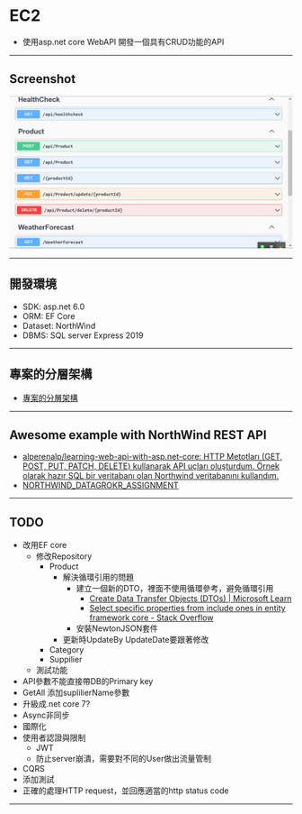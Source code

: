 # EC2 

- 使用asp.net core WebAPI 開發一個具有CRUD功能的API

---

## Screenshot

![Demo](docs/img/DEMO.png)

---

## 開發環境

- SDK: asp.net 6.0
- ORM: EF Core
- Dataset: NorthWind
- DBMS: SQL server Express 2019

---

## 專案的分層架構

- [專案的分層架構](docs/%E5%B0%88%E6%A1%88%E6%9E%B6%E6%A7%8B.md)

---

## Awesome example with NorthWind REST API

- [alperenalp/learning-web-api-with-asp.net-core: HTTP Metotları (GET, POST, PUT, PATCH, DELETE) kullanarak API uçları oluşturdum. Örnek olarak hazır SQL bir veritabanı olan Northwind veritabanını kullandım.](https://github.com/alperenalp/learning-web-api-with-asp.net-core)
- [NORTHWIND_DATAGROKR_ASSIGNMENT](https://documenter.getpostman.com/view/12122001/T1DnidZm#03816d73-4d89-482a-a720-21774204ec75)

---

## TODO

- 改用EF core
  - 修改Repository
    - Product
      - 解決循環引用的問題
        - 建立一個新的DTO，裡面不使用循環參考，避免循環引用
          - [Create Data Transfer Objects (DTOs) | Microsoft Learn](https://learn.microsoft.com/en-us/aspnet/web-api/overview/data/using-web-api-with-entity-framework/part-5)
          - [Select specific properties from include ones in entity framework core - Stack Overflow](https://stackoverflow.com/questions/46476117/select-specific-properties-from-include-ones-in-entity-framework-core)
        - 安裝NewtonJSON套件
      - 更新時UpdateBy UpdateDate要跟著修改
    - Category
    - Suppilier
  - 測試功能
- API參數不能直接帶DB的Primary key
- GetAll 添加suplilierName參數
- 升級成.net core 7?
- Async非同步
- 國際化
- 使用者認證與限制
  - JWT
  - 防止server崩潰，需要對不同的User做出流量管制
- CQRS
- 添加測試
- 正確的處理HTTP request，並回應適當的http status code


---

